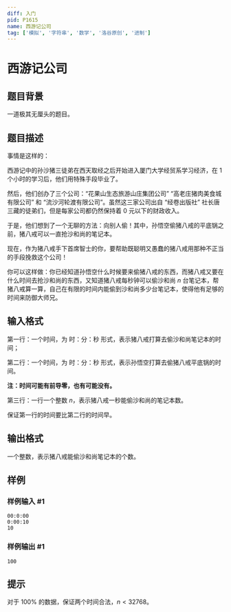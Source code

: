 ```yaml
---
diff: 入门
pid: P1615
name: 西游记公司
tag: ['模拟', '字符串', '数学', '洛谷原创', '进制']
---
```

# 西游记公司
## 题目背景

一道极其无厘头的题目。
## 题目描述

事情是这样的：  

西游记中的孙沙猪三徒弟在西天取经之后开始进入厦门大学经贸系学习经济，在 $1$ 个小时的学习后，他们用特殊手段毕业了。

然后，他们创办了三个公司：“花果山生态旅游山庄集团公司” “高老庄猪肉美食城有限公司” 和 “流沙河轮渡有限公司”。虽然这三家公司出自 “经卷出版社” 社长唐三藏的徒弟们，但是每家公司都仍然保持着 $0$ 元以下的财政收入。  

于是，他们想到了一个无聊的方法：向别人偷！其中，孙悟空偷猪八戒的平底锅之前，猪八戒可以一直抢沙和尚的笔记本。

现在，作为猪八戒手下首席智士的你，要帮助既聪明又愚蠢的猪八戒用那种不正当的手段挽救这个公司！  

你可以这样做：你已经知道孙悟空什么时候要来偷猪八戒的东西，而猪八戒又要在什么时间去抢沙和尚的东西，又知道猪八戒每秒钟可以偷沙和尚 $n$ 台笔记本，帮猪八戒算一算，自己在有限的时间内能偷到沙和尚多少台笔记本，使得他有足够的时间来防御大师兄。
## 输入格式

第一行：一个时间，为 时：分：秒 形式，表示猪八戒打算去偷沙和尚笔记本的时间；

第二行：一个时间，为 时：分：秒 形式，表示孙悟空打算去偷猪八戒平底锅的时间。

**注：时间可能有前导零，也有可能没有。**

第三行：一行一个整数 $n$，表示猪八戒一秒能偷沙和尚的笔记本数。

保证第一行的时间要比第二行的时间早。
## 输出格式

一个整数，表示猪八戒能偷沙和尚笔记本的个数。
## 样例

### 样例输入 #1
```
00:0:00
0:00:10
10
```
### 样例输出 #1
```
100
```
## 提示

对于 $100\%$ 的数据，保证两个时间合法，$n<32768$。
